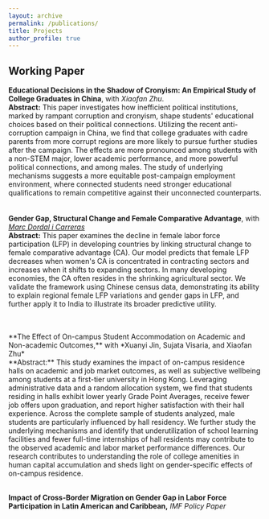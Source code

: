 ```yaml
---
layout: archive
permalink: /publications/
title: Projects
author_profile: true
---
```

## Working Paper
**Educational Decisions in the Shadow of Cronyism: An Empirical Study of College Graduates in China**, with *Xiaofan Zhu*.
<br>
**Abstract:** This paper investigates how inefficient political institutions, marked by rampant corruption and cronyism, shape students' educational choices based on their political connections. Utilizing the recent anti-corruption campaign in China, we find that college graduates with cadre parents from more corrupt regions are more likely to pursue further studies after the campaign. The effects are more pronounced among students with a non-STEM major, lower academic performance, and more powerful political connections, and among males. The study of underlying mechanisms suggests a more equitable post-campaign employment environment, where connected students need stronger educational qualifications to remain competitive against their unconnected counterparts. <br>
<br>
<br>
**Gender Gap, Structural Change and Female Comparative Advantage**, with [*Marc Dordal i Carreras*](https://apc01.safelinks.protection.outlook.com/?url=https%3A%2F%2Fmarcdordal.github.io%2F&data=05%7C02%7Ccxiang%40connect.ust.hk%7Cf0b9281d060842169e0108dda71b5d66%7C6c1d415239d044ca88d9b8d6ddca0708%7C1%7C0%7C638850458173818548%7CUnknown%7CTWFpbGZsb3d8eyJFbXB0eU1hcGkiOnRydWUsIlYiOiIwLjAuMDAwMCIsIlAiOiJXaW4zMiIsIkFOIjoiTWFpbCIsIldUIjoyfQ%3D%3D%7C0%7C%7C%7C&sdata=NIHs7Z5tA6utbX9rWOScs%2BZLXc6VkSEFzMyEOKRYzuU%3D&reserved=0) <br>
**Abstract:** This paper examines the decline in female labor force participation (LFP) in developing countries by linking structural change to female comparative advantage (CA). Our model predicts that female LFP decreases when women's CA is concentrated in contracting sectors and increases when it shifts to expanding sectors. In many developing economies, the CA often resides in the shrinking agricultural sector. We validate the framework using Chinese census data, demonstrating its ability to explain regional female LFP variations and gender gaps in LFP, and further apply it to India to illustrate its broader predictive utility. <br>
<!-- [Slides_April2023](https://www.dropbox.com/scl/fi/99oc9h4x05ns53c4asab7/Slides_Chen-Cassie-Xiang.pdf?rlkey=tb1k63fac888p5qj28tf5ozbc&st=9on2tzx3&dl=0) <br> -->
<br>
<br>
**The Effect of On-campus Student Accommodation on Academic and Non-academic Outcomes,** 
with *Xuanyi Jin, Sujata Visaria, and Xiaofan Zhu*
<br>
**Abstract:** This study examines the impact of on-campus residence halls on academic and job market outcomes, as well as subjective wellbeing among students at a first-tier university in Hong Kong. Leveraging administrative data and a random allocation system, we find that students residing in halls exhibit lower yearly Grade Point Averages, receive fewer job offers upon graduation, and report higher satisfaction with their hall experience. Across the complete sample of students analyzed, male students are particularly influenced by hall residency. We further study the underlying mechanisms and identify that underutilization of school learning facilities and fewer full-time internships of hall residents may contribute to the observed academic and labor market performance differences. Our research contributes to understanding the role of college amenities in human capital accumulation and sheds light on gender-specific effects of on-campus residence. <br>
<br>

**Impact of Cross-Border Migration on Gender Gap in Labor Force Participation in Latin American and Caribbean,** *IMF Policy Paper* <br>
